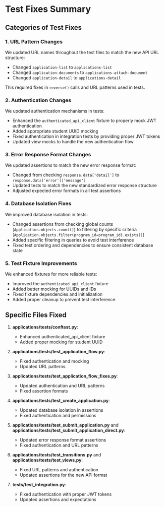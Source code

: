 # Test Fixes Summary

## Categories of Test Fixes

### 1. URL Pattern Changes
We updated URL names throughout the test files to match the new API URL structure:
- Changed `application-list` to `applications-list`
- Changed `application-documents` to `applications-attach-document`
- Changed `application-detail` to `applications-detail`

This required fixes in `reverse()` calls and URL patterns used in tests.

### 2. Authentication Changes
We updated authentication mechanisms in tests:
- Enhanced the `authenticated_api_client` fixture to properly mock JWT authentication
- Added appropriate student UUID mocking
- Fixed authentication in integration tests by providing proper JWT tokens
- Updated view mocks to handle the new authentication flow

### 3. Error Response Format Changes
We updated assertions to match the new error response format:
- Changed from checking `response.data['detail']` to `response.data['error']['message']`
- Updated tests to match the new standardized error response structure
- Adjusted expected error formats in all test assertions

### 4. Database Isolation Fixes
We improved database isolation in tests:
- Changed assertions from checking global counts (`Application.objects.count()`) to filtering by specific criteria (`Application.objects.filter(program_id=program_id).exists()`)
- Added specific filtering in queries to avoid test interference
- Fixed test ordering and dependencies to ensure consistent database state

### 5. Test Fixture Improvements
We enhanced fixtures for more reliable tests:
- Improved the `authenticated_api_client` fixture
- Added better mocking for UUIDs and IDs
- Fixed fixture dependencies and initialization
- Added proper cleanup to prevent test interference

## Specific Files Fixed

1. **applications/tests/conftest.py**:
   - Enhanced authenticated_api_client fixture
   - Added proper mocking for student UUID

2. **applications/tests/test_application_flow.py**:
   - Fixed authentication and mocking
   - Updated URL patterns

3. **applications/tests/test_application_flow_fixes.py**:
   - Updated authentication and URL patterns
   - Fixed assertion formats

4. **applications/tests/test_create_application.py**:
   - Updated database isolation in assertions
   - Fixed authentication and permissions

5. **applications/tests/test_submit_application.py** and **applications/tests/test_submit_application_direct.py**:
   - Updated error response format assertions
   - Fixed authentication and URL patterns

6. **applications/tests/test_transitions.py** and **applications/tests/test_views.py**:
   - Fixed URL patterns and authentication
   - Updated assertions for the new API format

7. **tests/test_integration.py**:
   - Fixed authentication with proper JWT tokens
   - Updated assertions and expectations
